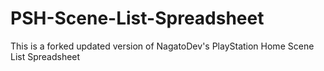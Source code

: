 # PSH-Scene-List-Spreadsheet
This is a forked updated version of NagatoDev's PlayStation Home Scene List Spreadsheet 
